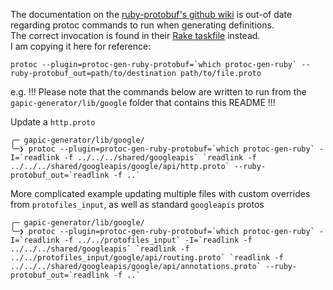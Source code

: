 The documentation on the [ruby-protobuf's github wiki](https://github.com/ruby-protobuf/protobuf/wiki/Compiling-Definitions) is out-of date regarding protoc commands to run when generating definitions.  
The correct invocation is found in their [Rake taskfile](https://github.com/ruby-protobuf/protobuf/blob/master/lib/protobuf/tasks/compile.rake) instead.  
I am copying it here for reference:  
```
protoc --plugin=protoc-gen-ruby-protobuf=`which protoc-gen-ruby` --ruby-protobuf_out=path/to/destination path/to/file.proto
```

e.g. 
!!! Please note that the commands below are written to run from the `gapic-generator/lib/google` folder that contains this README !!!

Update a `http.proto`
```
╭─ gapic-generator/lib/google/
╰─❯ protoc --plugin=protoc-gen-ruby-protobuf=`which protoc-gen-ruby` -I=`readlink -f ../../../shared/googleapis` `readlink -f ../../../shared/googleapis/google/api/http.proto` --ruby-protobuf_out=`readlink -f ..`
```

More complicated example updating multiple files with custom overrides from `protofiles_input`, as well as standard `googleapis` protos
```
╭─ gapic-generator/lib/google/
╰─❯ protoc --plugin=protoc-gen-ruby-protobuf=`which protoc-gen-ruby` -I=`readlink -f ../../protofiles_input` -I=`readlink -f ../../../shared/googleapis` `readlink -f ../../protofiles_input/google/api/routing.proto` `readlink -f ../../../shared/googleapis/google/api/annotations.proto` --ruby-protobuf_out=`readlink -f ..`
```

